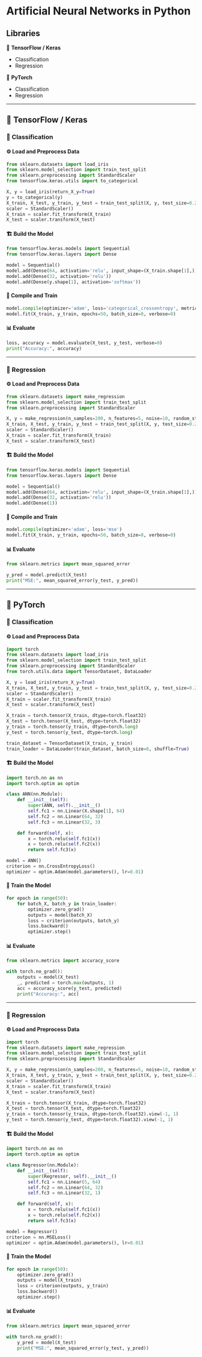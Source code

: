 # Artificial Neural Networks in Python

## Libraries

🧪 **TensorFlow / Keras**
- Classification
- Regression

🧪 **PyTorch**
- Classification
- Regression

---

## 🧪 TensorFlow / Keras

### 🔹 Classification

#### ⚙️ Load and Preprocess Data
```python
from sklearn.datasets import load_iris
from sklearn.model_selection import train_test_split
from sklearn.preprocessing import StandardScaler
from tensorflow.keras.utils import to_categorical

X, y = load_iris(return_X_y=True)
y = to_categorical(y)
X_train, X_test, y_train, y_test = train_test_split(X, y, test_size=0.2, random_state=42)
scaler = StandardScaler()
X_train = scaler.fit_transform(X_train)
X_test = scaler.transform(X_test)
```

#### 🏗️ Build the Model
```python
from tensorflow.keras.models import Sequential
from tensorflow.keras.layers import Dense

model = Sequential()
model.add(Dense(64, activation='relu', input_shape=(X_train.shape[1],)))
model.add(Dense(32, activation='relu'))
model.add(Dense(y.shape[1], activation='softmax'))
```

#### 🧪 Compile and Train
```python
model.compile(optimizer='adam', loss='categorical_crossentropy', metrics=['accuracy'])
model.fit(X_train, y_train, epochs=50, batch_size=8, verbose=0)
```

#### 📊 Evaluate
```python
loss, accuracy = model.evaluate(X_test, y_test, verbose=0)
print("Accuracy:", accuracy)
```

---

### 🔹 Regression

#### ⚙️ Load and Preprocess Data
```python
from sklearn.datasets import make_regression
from sklearn.model_selection import train_test_split
from sklearn.preprocessing import StandardScaler

X, y = make_regression(n_samples=200, n_features=5, noise=10, random_state=42)
X_train, X_test, y_train, y_test = train_test_split(X, y, test_size=0.2, random_state=42)
scaler = StandardScaler()
X_train = scaler.fit_transform(X_train)
X_test = scaler.transform(X_test)
```

#### 🏗️ Build the Model
```python
from tensorflow.keras.models import Sequential
from tensorflow.keras.layers import Dense

model = Sequential()
model.add(Dense(64, activation='relu', input_shape=(X_train.shape[1],)))
model.add(Dense(32, activation='relu'))
model.add(Dense(1))
```

#### 🧪 Compile and Train
```python
model.compile(optimizer='adam', loss='mse')
model.fit(X_train, y_train, epochs=50, batch_size=8, verbose=0)
```

#### 📊 Evaluate
```python
from sklearn.metrics import mean_squared_error

y_pred = model.predict(X_test)
print("MSE:", mean_squared_error(y_test, y_pred))
```

---

## 🧪 PyTorch

### 🔹 Classification

#### ⚙️ Load and Preprocess Data
```python
import torch
from sklearn.datasets import load_iris
from sklearn.model_selection import train_test_split
from sklearn.preprocessing import StandardScaler
from torch.utils.data import TensorDataset, DataLoader

X, y = load_iris(return_X_y=True)
X_train, X_test, y_train, y_test = train_test_split(X, y, test_size=0.2, random_state=42)
scaler = StandardScaler()
X_train = scaler.fit_transform(X_train)
X_test = scaler.transform(X_test)

X_train = torch.tensor(X_train, dtype=torch.float32)
X_test = torch.tensor(X_test, dtype=torch.float32)
y_train = torch.tensor(y_train, dtype=torch.long)
y_test = torch.tensor(y_test, dtype=torch.long)

train_dataset = TensorDataset(X_train, y_train)
train_loader = DataLoader(train_dataset, batch_size=8, shuffle=True)
```

#### 🏗️ Build the Model
```python
import torch.nn as nn
import torch.optim as optim

class ANN(nn.Module):
    def __init__(self):
        super(ANN, self).__init__()
        self.fc1 = nn.Linear(X.shape[1], 64)
        self.fc2 = nn.Linear(64, 32)
        self.fc3 = nn.Linear(32, 3)

    def forward(self, x):
        x = torch.relu(self.fc1(x))
        x = torch.relu(self.fc2(x))
        return self.fc3(x)

model = ANN()
criterion = nn.CrossEntropyLoss()
optimizer = optim.Adam(model.parameters(), lr=0.01)
```

#### 🧪 Train the Model
```python
for epoch in range(50):
    for batch_X, batch_y in train_loader:
        optimizer.zero_grad()
        outputs = model(batch_X)
        loss = criterion(outputs, batch_y)
        loss.backward()
        optimizer.step()
```

#### 📊 Evaluate
```python
from sklearn.metrics import accuracy_score

with torch.no_grad():
    outputs = model(X_test)
    _, predicted = torch.max(outputs, 1)
    acc = accuracy_score(y_test, predicted)
    print("Accuracy:", acc)
```

---

### 🔹 Regression

#### ⚙️ Load and Preprocess Data
```python
import torch
from sklearn.datasets import make_regression
from sklearn.model_selection import train_test_split
from sklearn.preprocessing import StandardScaler

X, y = make_regression(n_samples=200, n_features=5, noise=10, random_state=42)
X_train, X_test, y_train, y_test = train_test_split(X, y, test_size=0.2, random_state=42)
scaler = StandardScaler()
X_train = scaler.fit_transform(X_train)
X_test = scaler.transform(X_test)

X_train = torch.tensor(X_train, dtype=torch.float32)
X_test = torch.tensor(X_test, dtype=torch.float32)
y_train = torch.tensor(y_train, dtype=torch.float32).view(-1, 1)
y_test = torch.tensor(y_test, dtype=torch.float32).view(-1, 1)
```

#### 🏗️ Build the Model
```python
import torch.nn as nn
import torch.optim as optim

class Regressor(nn.Module):
    def __init__(self):
        super(Regressor, self).__init__()
        self.fc1 = nn.Linear(5, 64)
        self.fc2 = nn.Linear(64, 32)
        self.fc3 = nn.Linear(32, 1)

    def forward(self, x):
        x = torch.relu(self.fc1(x))
        x = torch.relu(self.fc2(x))
        return self.fc3(x)

model = Regressor()
criterion = nn.MSELoss()
optimizer = optim.Adam(model.parameters(), lr=0.01)
```

#### 🧪 Train the Model
```python
for epoch in range(50):
    optimizer.zero_grad()
    outputs = model(X_train)
    loss = criterion(outputs, y_train)
    loss.backward()
    optimizer.step()
```

#### 📊 Evaluate
```python
from sklearn.metrics import mean_squared_error

with torch.no_grad():
    y_pred = model(X_test)
    print("MSE:", mean_squared_error(y_test, y_pred))
```
